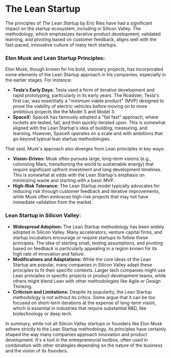 # The Lean Startup

The principles of *The Lean Startup* by Eric Ries have had a significant impact on the startup ecosystem, including in Silicon Valley. The methodology, which emphasizes iterative product development, validated learning, and pivoting based on customer feedback, aligns well with the fast-paced, innovative culture of many tech startups.

### Elon Musk and Lean Startup Principles:
Elon Musk, though known for his bold, visionary projects, has incorporated some elements of the Lean Startup approach in his companies, especially in the earlier stages. For instance:
- **Tesla's Early Days:** Tesla used a form of iterative development and rapid prototyping, particularly in its early years. The Roadster, Tesla's first car, was essentially a "minimum viable product" (MVP) designed to prove the viability of electric vehicles before moving on to more ambitious projects like the Model S and Model 3.
- **SpaceX:** SpaceX has famously adopted a "fail fast" approach, where rockets are tested, fail, and then quickly iterated upon. This is somewhat aligned with the Lean Startup's idea of building, measuring, and learning. However, SpaceX operates on a scale and with ambitions that go beyond typical lean startup methodologies.

That said, Musk's approach also diverges from Lean principles in key ways:
- **Vision-Driven:** Musk often pursues large, long-term visions (e.g., colonizing Mars, transitioning the world to sustainable energy) that require significant upfront investment and long development timelines. This is somewhat at odds with the Lean Startup's emphasis on minimizing waste and starting with a basic MVP.
- **High-Risk Tolerance:** The Lean Startup model typically advocates for reducing risk through customer feedback and iterative improvements, while Musk often embraces high-risk projects that may not have immediate validation from the market.

### Lean Startup in Silicon Valley:
- **Widespread Adoption:** The Lean Startup methodology has been widely adopted in Silicon Valley. Many accelerators, venture capital firms, and startup incubators encourage or require startups to follow these principles. The idea of starting small, testing assumptions, and pivoting based on feedback is particularly appealing in a region known for its high rate of innovation and failure.
- **Modifications and Adaptations:** While the core ideas of the Lean Startup are popular, many companies in Silicon Valley adapt these principles to fit their specific contexts. Larger tech companies might use Lean principles in specific projects or product development teams, while others might blend Lean with other methodologies like Agile or Design Thinking.
- **Criticism and Limitations:** Despite its popularity, the Lean Startup methodology is not without its critics. Some argue that it can be too focused on short-term iterations at the expense of long-term vision, which is essential in industries that require substantial R&D, like biotechnology or deep tech.

In summary, while not all Silicon Valley startups or founders like Elon Musk adhere strictly to the Lean Startup methodology, its principles have certainly shaped the way many companies approach innovation and product development. It's a tool in the entrepreneurial toolbox, often used in combination with other strategies depending on the nature of the business and the vision of its founders.